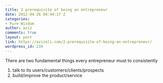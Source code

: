 ```yaml
---
title: 2 prerequisite of being an entrepreneur
date: 2012-04-26 04:44:17 Z
categories:
- Pure Wisdom
author: aziz
comments: true
layout: post
link: https://azizali.com/2-prerequisite-of-being-an-entrepreneur/
wordpress_id: 219
---
```


There are two fundamental things every entrepreneur must to consistently

1) talk to its users/customers/clients/prospects
2) build/improve the product/service
